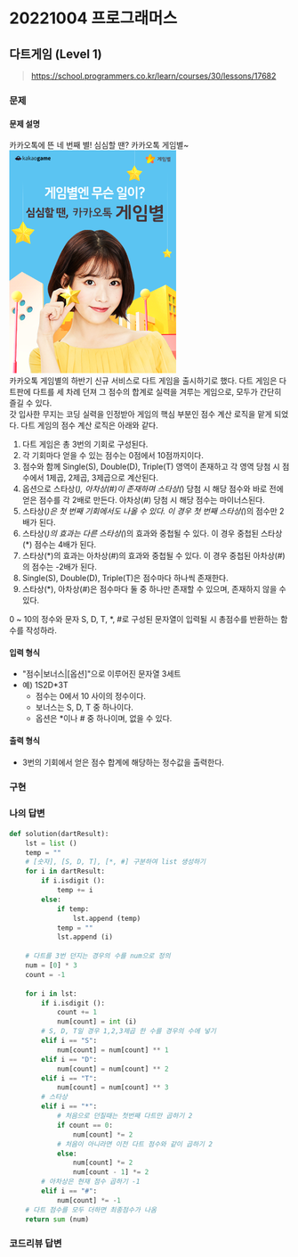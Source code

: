 # 20221004 프로그래머스

## 다트게임 (Level 1)
> https://school.programmers.co.kr/learn/courses/30/lessons/17682

### 문제
#### 문제 설명
카카오톡에 뜬 네 번째 별! 심심할 땐? 카카오톡 게임별~
![](image/다트게임.png)\
카카오톡 게임별의 하반기 신규 서비스로 다트 게임을 출시하기로 했다. 다트 게임은 다트판에 다트를 세 차례 던져 그 점수의 합계로 실력을 겨루는 게임으로, 모두가 간단히 즐길 수 있다.\
갓 입사한 무지는 코딩 실력을 인정받아 게임의 핵심 부분인 점수 계산 로직을 맡게 되었다. 다트 게임의 점수 계산 로직은 아래와 같다.
1. 다트 게임은 총 3번의 기회로 구성된다.
2. 각 기회마다 얻을 수 있는 점수는 0점에서 10점까지이다.
3. 점수와 함께 Single(S), Double(D), Triple(T) 영역이 존재하고 각 영역 당첨 시 점수에서 1제곱, 2제곱, 3제곱으로 계산된다.
4. 옵션으로 스타상(*), 아차상(#)이 존재하며 스타상(*) 당첨 시 해당 점수와 바로 전에 얻은 점수를 각 2배로 만든다. 아차상(#) 당첨 시 해당 점수는 마이너스된다.
5. 스타상(*)은 첫 번째 기회에서도 나올 수 있다. 이 경우 첫 번째 스타상(*)의 점수만 2배가 된다.
6. 스타상(*)의 효과는 다른 스타상(*)의 효과와 중첩될 수 있다. 이 경우 중첩된 스타상(*) 점수는 4배가 된다.
7. 스타상(*)의 효과는 아차상(#)의 효과와 중첩될 수 있다. 이 경우 중첩된 아차상(#)의 점수는 -2배가 된다.
8. Single(S), Double(D), Triple(T)은 점수마다 하나씩 존재한다.
9. 스타상(*), 아차상(#)은 점수마다 둘 중 하나만 존재할 수 있으며, 존재하지 않을 수 있다.

0 ~ 10의 정수와 문자 S, D, T, *, #로 구성된 문자열이 입력될 시 총점수를 반환하는 함수를 작성하라.

#### 입력 형식
- "점수|보너스|[옵션]"으로 이루어진 문자열 3세트
- 예) 1S2D*3T
  - 점수는 0에서 10 사이의 정수이다.
  - 보너스는 S, D, T 중 하나이다.
  - 옵션은 *이나 # 중 하나이며, 없을 수 있다.

#### 출력 형식
- 3번의 기회에서 얻은 점수 합계에 해당하는 정수값을 출력한다.

### 구현


### 나의 답변
```python
def solution(dartResult):
    lst = list ()
    temp = ""
    # [숫자], [S, D, T], [*, #] 구분하여 list 생성하기
    for i in dartResult:
        if i.isdigit ():
            temp += i
        else:
            if temp:
                lst.append (temp)
            temp = ""
            lst.append (i)

    # 다트를 3번 던지는 경우의 수를 num으로 정의
    num = [0] * 3
    count = -1

    for i in lst:
        if i.isdigit ():
            count += 1
            num[count] = int (i)
        # S, D, T일 경우 1,2,3제곱 한 수를 경우의 수에 넣기
        elif i == "S":
            num[count] = num[count] ** 1
        elif i == "D":
            num[count] = num[count] ** 2
        elif i == "T":
            num[count] = num[count] ** 3
        # 스타상    
        elif i == "*":
            # 처음으로 던질때는 첫번째 다트만 곱하기 2
            if count == 0:
                num[count] *= 2
            # 처음이 아니라면 이전 다트 점수와 같이 곱하기 2
            else:
                num[count] *= 2
                num[count - 1] *= 2
        # 아차상은 현재 점수 곱하기 -1
        elif i == "#":
            num[count] *= -1
    # 다트 점수를 모두 더하면 최종점수가 나옴
    return sum (num)
```

### 코드리뷰 답변
